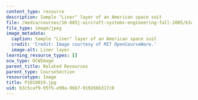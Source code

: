 ```yaml
---
content_type: resource
description: Sample "Liner" layer of an American space suit
file: /media/courses/16-885j-aircraft-systems-engineering-fall-2005/b3c5caf995f5e99a9bb7919266b317c0_P1010019.jpg
file_type: image/jpeg
image_metadata:
  caption: Sample "Liner" layer of an American space suit
  credit: 'Credit: Image courtesy of MIT OpenCourseWare.'
  image-alt: Liner layer.
learning_resource_types: []
ocw_type: OCWImage
parent_title: Related Resources
parent_type: CourseSection
resourcetype: Image
title: P1010019.jpg
uid: b3c5caf9-95f5-e99a-9bb7-919266b317c0
---
```

